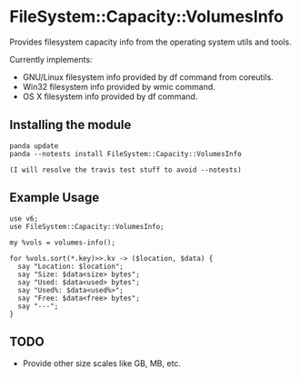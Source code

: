 FileSystem::Capacity::VolumesInfo
=================================

Provides filesystem capacity info from the operating system utils and tools.

Currently implements:
* GNU/Linux filesystem info provided by df command from coreutils.
* Win32 filesystem info provided by wmic command.
* OS X filesystem info provided by df command.

## Installing the module ##

    panda update
    panda --notests install FileSystem::Capacity::VolumesInfo

    (I will resolve the travis test stuff to avoid --notests)

## Example Usage ##
    use v6;
    use FileSystem::Capacity::VolumesInfo;

    my %vols = volumes-info();

    for %vols.sort(*.key)>>.kv -> ($location, $data) {
      say "Location: $location";
      say "Size: $data<size> bytes";
      say "Used: $data<used> bytes";
      say "Used%: $data<used%>";
      say "Free: $data<free> bytes";
      say "---";
    }

## TODO ##

* Provide other size scales like GB, MB, etc.
